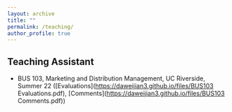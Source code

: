 ```yaml
---
layout: archive
title: ""
permalink: /teaching/
author_profile: true
---
```


## Teaching Assistant
* BUS 103, Marketing and Distribution Management, UC Riverside, Summer 22 ([Evaluations](https://daweijian3.github.io/files/BUS103 Evaluations.pdf), [Comments](https://daweijian3.github.io/files/BUS103 Comments.pdf))
